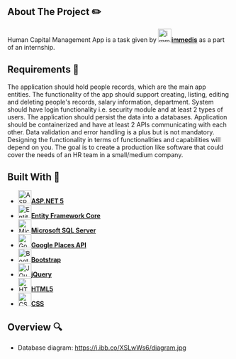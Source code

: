 ## About The Project :pencil2:
Human Capital Management App is a task given by <a href="https://immedis.com/"><img src="https://515636-1693170-raikfcquaxqncofqfm.stackpathdns.com/wp-content/uploads/2021/01/favicon.png" alt="immedis logo" width="30"><b>immedis</b></a> as a part of an internship.

## Requirements :scroll:
The application should hold people records, which are the main app entities. The functionality of the app should support creating, listing, editing and deleting people's records, salary information, department. System should have login functionality i.e. security module and at least 2 types of users. The application should persist the data into a databases. Application should be containerized and have at least 2 APIs communicating with each other. Data validation and error handling is a plus but is not mandatory.  Designing the functionality in terms of functionalities and capabilities will depend on you. The goal is to create a production like software that could cover the needs of an HR team in a small/medium company.

## Built With :hammer:
* <a href="https://dotnet.microsoft.com/download/dotnet/5.0"><img src="https://encrypted-tbn0.gstatic.com/images?q=tbn:ANd9GcTYCy3Rpa06S-P_NqUnIpytPaJ7ctHu0soFNRtenHV_dNOuAdR-t4xPM4b7JkCZvSPaoHs&usqp=CAU" alt="ASP.NET 5 logo" width="30"><b>ASP.NET 5</b></a>
* <a href="https://entityframeworkcore.com/"><img src="https://z2c2b4z9.stackpathcdn.com/images/logo256X256.png" alt="Entity Framework Core Logo" width="30"><b>Entity Framework Core</b></a>
* <a href="https://www.microsoft.com/en-us/sql-server/sql-server-downloads"><img src="https://camo.githubusercontent.com/2fd20815f3b0a17768b1ee8429517c9f2e6ad5943681fbf09b8afed5fc72e306/68747470733a2f2f677265656e7769726569742e636f6d2f77702d636f6e74656e742f75706c6f6164732f323031332f30352f73716c2d7365727665722d65787072657373312e706e67" alt="Microsoft SQL Server Logo" width="30"><b>Microsoft SQL Server</b></a>
* <a href="https://developers.google.com/maps/documentation/javascript/places"><img src="https://developers.google.com/maps/images/maps-icon.svg" alt="Google places API" width="30"><b>Google Places API</b></a>
* <a href="https://getbootstrap.com"><img src="https://upload.wikimedia.org/wikipedia/commons/thumb/b/b2/Bootstrap_logo.svg/2560px-Bootstrap_logo.svg.png" alt="Bootstrap logo" width="30"><b>Bootstrap</b></a>
* <a href="https://jquery.com/"><img src="https://avatars.githubusercontent.com/u/70142?s=200&v=4" alt="JQuery" width="30"><b>jQuery</b></a>
* <a href="https://jquery.com/"><img src="https://upload.wikimedia.org/wikipedia/commons/thumb/6/61/HTML5_logo_and_wordmark.svg/1200px-HTML5_logo_and_wordmark.svg.png" alt="HTML5" width="30"><b>HTML5</b></a>
* <a href="https://developer.mozilla.org/en-US/docs/Web/CSS"><img src="https://upload.wikimedia.org/wikipedia/commons/d/d5/CSS3_logo_and_wordmark.svg" alt="CSS" width="30"><b>CSS</b></a>
  
## Overview :mag:
* Database diagram:
https://i.ibb.co/XSLwWs6/diagram.jpg
